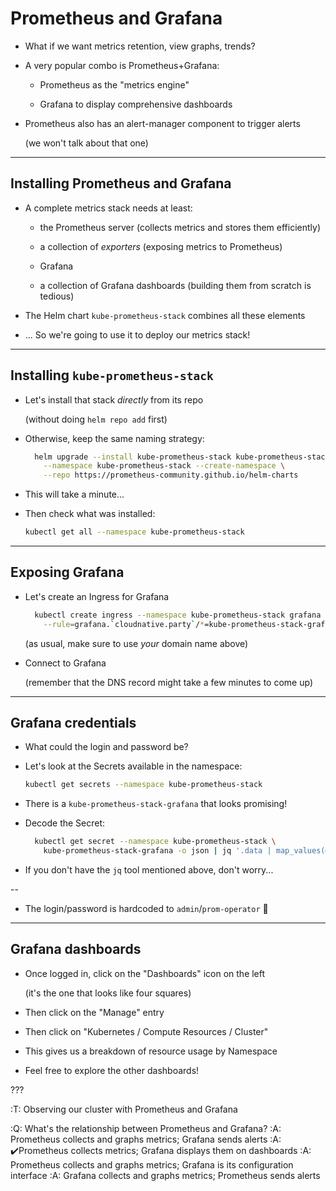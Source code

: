 # Prometheus and Grafana

- What if we want metrics retention, view graphs, trends?

- A very popular combo is Prometheus+Grafana:

  - Prometheus as the "metrics engine"

  - Grafana to display comprehensive dashboards

- Prometheus also has an alert-manager component to trigger alerts

  (we won't talk about that one)

---

## Installing Prometheus and Grafana

- A complete metrics stack needs at least:

  - the Prometheus server (collects metrics and stores them efficiently)

  - a collection of *exporters* (exposing metrics to Prometheus)

  - Grafana

  - a collection of Grafana dashboards (building them from scratch is tedious)

- The Helm chart `kube-prometheus-stack` combines all these elements

- ... So we're going to use it to deploy our metrics stack!

---

## Installing `kube-prometheus-stack`

- Let's install that stack *directly* from its repo

  (without doing `helm repo add` first)

- Otherwise, keep the same naming strategy:
  ```bash
    helm upgrade --install kube-prometheus-stack kube-prometheus-stack \
      --namespace kube-prometheus-stack --create-namespace \
      --repo https://prometheus-community.github.io/helm-charts 
  ```

- This will take a minute...

- Then check what was installed:
  ```bash
  kubectl get all --namespace kube-prometheus-stack
  ```

---

## Exposing Grafana

- Let's create an Ingress for Grafana
  ```bash
    kubectl create ingress --namespace kube-prometheus-stack grafana \
      --rule=grafana.`cloudnative.party`/*=kube-prometheus-stack-grafana:80
  ```

  (as usual, make sure to use *your* domain name above)

- Connect to Grafana

  (remember that the DNS record might take a few minutes to come up)

---

## Grafana credentials

- What could the login and password be?

- Let's look at the Secrets available in the namespace:
  ```bash
  kubectl get secrets --namespace kube-prometheus-stack
  ```

- There is a `kube-prometheus-stack-grafana` that looks promising!

- Decode the Secret:
  ```bash
    kubectl get secret --namespace kube-prometheus-stack \
      kube-prometheus-stack-grafana -o json | jq '.data | map_values(@base64d)'
  ```

- If you don't have the `jq` tool mentioned above, don't worry...

--

- The login/password is hardcoded to `admin`/`prom-operator` 😬

---

## Grafana dashboards

- Once logged in, click on the "Dashboards" icon on the left

  (it's the one that looks like four squares)

- Then click on the "Manage" entry

- Then click on "Kubernetes / Compute Resources / Cluster"

- This gives us a breakdown of resource usage by Namespace

- Feel free to explore the other dashboards!

???

:T: Observing our cluster with Prometheus and Grafana

:Q: What's the relationship between Prometheus and Grafana?
:A: Prometheus collects and graphs metrics; Grafana sends alerts
:A: ✔️Prometheus collects metrics; Grafana displays them on dashboards
:A: Prometheus collects and graphs metrics; Grafana is its configuration interface
:A: Grafana collects and graphs metrics; Prometheus sends alerts
